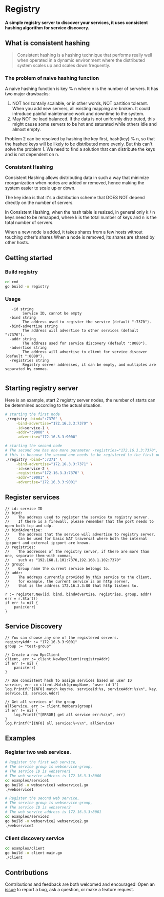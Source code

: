 # Registry
**A simple registry server to discover your services, it uses consistent hashing algorithm for service discovery.**

## What is consistent hashing

> Consistent hashing is a hashing technique that performs really well when operated in a dynamic environment where the distributed system scales up and scales down frequently. 

### The problem of naive hashing function

A naive hashing function is key % n where n is the number of servers.
It has two major drawbacks:
1. NOT horizontally scalable, or in other words, NOT partition tolerant. When you add new servers, all existing mapping are broken. It could introduce painful maintenance work and downtime to the system.
2. May NOT be load balanced. If the data is not uniformly distributed, this might cause some servers to be hot and saturated while others idle and almost empty.

Problem 2 can be resolved by hashing the key first, hash(key) % n, so that the hashed keys will be likely to be distributed more evenly. But this can't solve the problem 1. We need to find a solution that can distribute the keys and is not dependent on n.

### Consistent Hashing
Consistent Hashing allows distributing data in such a way that minimize reorganization when nodes are added or removed, hence making the system easier to scale up or down.

The key idea is that it's a distribution scheme that DOES NOT depend directly on the number of servers.

In Consistent Hashing, when the hash table is resized, in general only k / n keys need to be remapped, where k is the total number of keys and n is the total number of servers.

When a new node is added, it takes shares from a few hosts without touching other's shares
When a node is removed, its shares are shared by other hosts.

## Getting started

### Build registry
```sh
cd cmd 
go build -o registry
```

### Usage
```
   -id string
        Service ID, cannot be empty
  -bind string
        The address used to register the service (default ":7370").
  -bind-advertise string
        The address will advertise to other services (default ":7370").
  -addr string
        The address used for service discovery (default ":8080").
  -advertise string
        The address will advertise to client for service discover (default ":8080").
  -registries string
        Registry server addresses, it can be empty, and multiples are separated by commas.
  
```
## Starting registry server

Here is an example, start 2 registry server nodes, the number of starts can be determined according to the actual situation.


``` sh
# starting the first node
./registry -bind=":7370" \
     -bind-advertise="172.16.3.3:7370" \
     -id=service-1 \
     -addr=":9000" \
     -advertise="172.16.3.3:9000"

# starting the second node
# The second one has one more parameter -registries="172.16.3.3:7370",
# this is because the second one needs to be registered to the first one
./registry -bind=":7371" \
     -bind-advertise="172.16.3.3:7371" \
     -id=service-2 \
     -registries="172.16.3.3:7370" \
     -addr=":9001" \
     -advertise="172.16.3.3:9001"
```

## Register services

```
// id: service ID
// bind: 
//    The address used to register the service to registry server.
//    If there is a firewall, please remember that the port needs to open both tcp and udp.
// bindAdvertise: 
//    The address that the service will advertise to registry server. 
//    Can be used for basic NAT traversal where both the internal ip:port and external ip:port are known.
// registries:
//    The addresses of the registry server, if there are more than one, separate them with commas, 
//    such as "192.168.1.101:7370,192.168.1.102:7370"
// group: 
//    Group name the current service belongs to.
// addr: 
//    The address currently provided by this service to the client, 
//    for example, the current service is an http server, 
//    that is the address 172.16.3.3:80 that http listens to.

r := register.New(id, bind, bindAdvertise, registries, group, addr)
err = r.Start()
if err != nil {
	panic(err)
}
```


## Service Discovery
```
// You can choose any one of the registered servers.
registryAddr := "172.16.3.3:9001"
group := "test-group"

// Create a new RpcClient
client, err := client.NewRpcClient(registryAddr)
if err != nil {
	panic(err)
}

// Use consistent hash to assign services based on user ID
service, err := client.Match(groupName, "user-id-1")
log.Printf("[INFO] match key:%s, serviceId:%s, serviceAddr:%s\n", key, service.Id, service.Addr)

// Get all services of the group
allService, err := client.Members(group)
if err != nil {
	log.Printf("[ERROR] get all service err:%s\n", err)
}
log.Printf("[INFO] all service:%+v\n", allService)
```

## Examples

### Register two web services.
```sh
# Register the first web service, 
# The service group is webservice-group,
# The service ID is webserver1
# The web service address is 172.16.3.3:8000
cd examples/service1
go build -o webservice1 webservice1.go 
./webservice1

# Register the second web service, 
# The service group is webservice-group,
# The service ID is webserver2
# The web service address is 172.16.3.3:8001
cd examples/service2
go build -o webservice2 webservice2.go
./webservice2
```

### Client discovery service
```sh
cd examples/client
go build -o client main.go
./client
```

## Contributions
Contributions and feedback are both welcomed and encouraged! Open an [issue](https://github.com/werbenhu/registry/issues) to report a bug, ask a question, or make a feature request.

